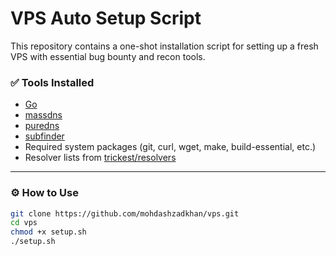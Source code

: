 # VPS Auto Setup Script

This repository contains a one-shot installation script for setting up a fresh VPS with essential bug bounty and recon tools.

### ✅ Tools Installed

- [Go](https://go.dev/)
- [massdns](https://github.com/blechschmidt/massdns)
- [puredns](https://github.com/d3mondev/puredns)
- [subfinder](https://github.com/projectdiscovery/subfinder)
- Required system packages (git, curl, wget, make, build-essential, etc.)
- Resolver lists from [trickest/resolvers](https://github.com/trickest/resolvers)

---

### ⚙️ How to Use

```bash
git clone https://github.com/mohdashzadkhan/vps.git
cd vps
chmod +x setup.sh
./setup.sh
